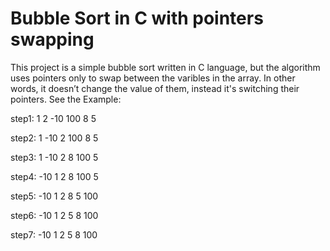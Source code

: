 # Bubble Sort in C with pointers swapping

This project is a simple bubble sort written in C language, but the algorithm uses pointers only to swap between the varibles in the array. In other words, it doesn’t change the value of them, instead it's switching their pointers.
See the Example:

step1: 1 2 -10 100 8 5 

step2: 1 -10 2 100 8 5 

step3: 1 -10 2 8 100 5 

step4: -10 1 2 8 100 5 

step5: -10 1 2 8 5 100 

step6: -10 1 2 5 8 100 

step7: -10 1 2 5 8 100
